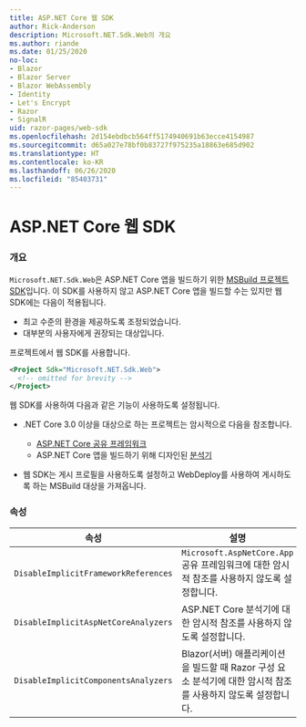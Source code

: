 ```yaml
---
title: ASP.NET Core 웹 SDK
author: Rick-Anderson
description: Microsoft.NET.Sdk.Web의 개요
ms.author: riande
ms.date: 01/25/2020
no-loc:
- Blazor
- Blazor Server
- Blazor WebAssembly
- Identity
- Let's Encrypt
- Razor
- SignalR
uid: razor-pages/web-sdk
ms.openlocfilehash: 2d154ebdbcb564ff5174940691b63ecce4154987
ms.sourcegitcommit: d65a027e78bf0b83727f975235a18863e685d902
ms.translationtype: HT
ms.contentlocale: ko-KR
ms.lasthandoff: 06/26/2020
ms.locfileid: "85403731"
---
```

# <a name="aspnet-core-web-sdk"></a>ASP.NET Core 웹 SDK

### <a name="overview"></a>개요

`Microsoft.NET.Sdk.Web`은 ASP.NET Core 앱을 빌드하기 위한 [MSBuild 프로젝트 SDK](https://docs.microsoft.com/visualstudio/msbuild/how-to-use-project-sdk)입니다. 이 SDK를 사용하지 않고 ASP.NET Core 앱을 빌드할 수는 있지만 웹 SDK에는 다음이 적용됩니다.

* 최고 수준의 환경을 제공하도록 조정되었습니다.
* 대부분의 사용자에게 권장되는 대상입니다.

프로젝트에서 웹 SDK를 사용합니다.

  ```xml
  <Project Sdk="Microsoft.NET.Sdk.Web">
    <!-- omitted for brevity -->
  </Project>
  ```

웹 SDK를 사용하여 다음과 같은 기능이 사용하도록 설정됩니다.

* .NET Core 3.0 이상을 대상으로 하는 프로젝트는 암시적으로 다음을 참조합니다.

  * [ASP.NET Core 공유 프레임워크](xref:fundamentals/metapackage-app)
  * ASP.NET Core 앱을 빌드하기 위해 디자인된 [분석기](/visualstudio/extensibility/getting-started-with-roslyn-analyzers)
* 웹 SDK는 게시 프로필을 사용하도록 설정하고 WebDeploy를 사용하여 게시하도록 하는 MSBuild 대상을 가져옵니다.

### <a name="properties"></a>속성

| 속성 | 설명 |
| -------- | ----------- |
| `DisableImplicitFrameworkReferences` | `Microsoft.AspNetCore.App` 공유 프레임워크에 대한 암시적 참조를 사용하지 않도록 설정합니다. |
| `DisableImplicitAspNetCoreAnalyzers` | ASP.NET Core 분석기에 대한 암시적 참조를 사용하지 않도록 설정합니다. |
| `DisableImplicitComponentsAnalyzers` | Blazor(서버) 애플리케이션을 빌드할 때 Razor 구성 요소 분석기에 대한 암시적 참조를 사용하지 않도록 설정합니다. |
